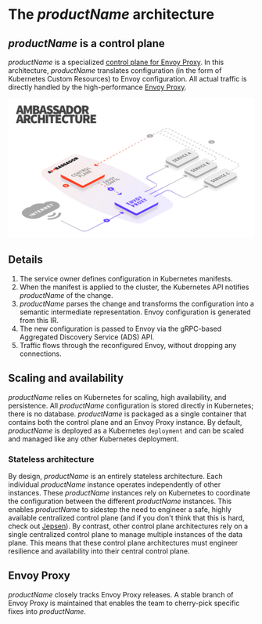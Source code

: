 # The $productName$ architecture

## $productName$ is a control plane

$productName$ is a specialized [control plane for Envoy Proxy](https://blog.getambassador.io/the-importance-of-control-planes-with-service-meshes-and-front-proxies-665f90c80b3d). In this architecture, $productName$ translates configuration (in the form of Kubernetes Custom Resources) to Envoy configuration. All actual traffic is directly handled by the high-performance [Envoy Proxy](https://www.envoyproxy.io).

<img src="../../images/ambassador-arch.png" alt="Architecture" />

## Details

1. The service owner defines configuration in Kubernetes manifests.
2. When the manifest is applied to the cluster, the Kubernetes API notifies $productName$ of the change.
3. $productName$ parses the change and transforms the configuration into a semantic intermediate representation. Envoy configuration is generated from this IR.
4. The new configuration is passed to Envoy via the gRPC-based Aggregated Discovery Service (ADS) API.
5. Traffic flows through the reconfigured Envoy, without dropping any connections.

## Scaling and availability

$productName$ relies on Kubernetes for scaling, high availability, and persistence. All $productName$ configuration is stored directly in Kubernetes; there is no database. $productName$ is packaged as a single container that contains both the control plane and an Envoy Proxy instance. By default, $productName$ is deployed as a Kubernetes `deployment` and can be scaled and managed like any other Kubernetes deployment.

### Stateless architecture

By design, $productName$ is an entirely stateless architecture. Each individual $productName$ instance operates independently of other instances. These $productName$ instances rely on Kubernetes to coordinate the configuration between the different $productName$ instances. This enables $productName$ to sidestep the need to engineer a safe, highly available centralized control plane (and if you don't think that this is hard, check out [Jepsen](https://jepsen.io)). By contrast, other control plane architectures rely on a single centralized control plane to manage multiple instances of the data plane. This means that these control plane architectures must engineer resilience and availability into their central control plane.

## Envoy Proxy

$productName$ closely tracks Envoy Proxy releases. A stable branch of Envoy Proxy is maintained that enables the team to cherry-pick specific fixes into $productName$.
